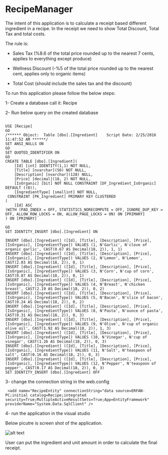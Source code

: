 # RecipeManager


The intent of this application is to calculate a receipt based different ingredient in a recipe.
In the receipt we need to show Total Discount, Total Tax and total costs.

The rule is:

- Sales Tax (%8.6 of the total price rounded up to the nearest 7 cents, applies to everything except produce)

- Wellness Discount (-%5 of the total price rounded up to the nearest cent, applies only to organic items)

- Total Cost (should include the sales tax and the discount)

To run this application please follow the below steps:

1-	Create a database call it: Recipe


2-	Run below query on the created database

```

USE [Recipe]
GO
/****** Object:  Table [dbo].[Ingredient]    Script Date: 2/25/2016 11:47:52 AM ******/
SET ANSI_NULLS ON
GO
SET QUOTED_IDENTIFIER ON
GO
CREATE TABLE [dbo].[Ingredient](
	[Id] [int] IDENTITY(1,1) NOT NULL,
	[Title] [nvarchar](50) NOT NULL,
	[Description] [nvarchar](128) NULL,
	[Price] [decimal](18, 2) NOT NULL,
	[IsOrganic] [bit] NOT NULL CONSTRAINT [DF_Ingredient_IsOrganic]  DEFAULT ((0)),
	[IngredientType] [smallint] NOT NULL,
 CONSTRAINT [PK_Ingredient] PRIMARY KEY CLUSTERED 
(
	[Id] ASC
)WITH (PAD_INDEX = OFF, STATISTICS_NORECOMPUTE = OFF, IGNORE_DUP_KEY = OFF, ALLOW_ROW_LOCKS = ON, ALLOW_PAGE_LOCKS = ON) ON [PRIMARY]
) ON [PRIMARY]

GO
SET IDENTITY_INSERT [dbo].[Ingredient] ON 

INSERT [dbo].[Ingredient] ([Id], [Title], [Description], [Price], [IsOrganic], [IngredientType]) VALUES (1, N'Garlic', N'clove of organic garlic', CAST(0.67 AS Decimal(18, 2)), 1, 1)
INSERT [dbo].[Ingredient] ([Id], [Title], [Description], [Price], [IsOrganic], [IngredientType]) VALUES (2, N'Lemon', N'Lemon', CAST(2.03 AS Decimal(18, 2)), 0, 1)
INSERT [dbo].[Ingredient] ([Id], [Title], [Description], [Price], [IsOrganic], [IngredientType]) VALUES (3, N'Corn', N'cup of corn', CAST(0.87 AS Decimal(18, 2)), 0, 1)
INSERT [dbo].[Ingredient] ([Id], [Title], [Description], [Price], [IsOrganic], [IngredientType]) VALUES (4, N'Breast', N'chicken breast', CAST(2.19 AS Decimal(18, 2)), 0, 2)
INSERT [dbo].[Ingredient] ([Id], [Title], [Description], [Price], [IsOrganic], [IngredientType]) VALUES (5, N'Bacon', N'slice of bacon', CAST(0.24 AS Decimal(18, 2)), 0, 2)
INSERT [dbo].[Ingredient] ([Id], [Title], [Description], [Price], [IsOrganic], [IngredientType]) VALUES (8, N'Pasta', N'ounce of pasta', CAST(0.31 AS Decimal(18, 2)), 0, 3)
INSERT [dbo].[Ingredient] ([Id], [Title], [Description], [Price], [IsOrganic], [IngredientType]) VALUES (9, N'Olive', N'cup of organic olive oil', CAST(1.92 AS Decimal(18, 2)), 1, 3)
INSERT [dbo].[Ingredient] ([Id], [Title], [Description], [Price], [IsOrganic], [IngredientType]) VALUES (10, N'Vinegar', N'cup of vinegar', CAST(1.26 AS Decimal(18, 2)), 0, 3)
INSERT [dbo].[Ingredient] ([Id], [Title], [Description], [Price], [IsOrganic], [IngredientType]) VALUES (11, N'Salt', N'teaspoon of salt', CAST(0.16 AS Decimal(18, 2)), 0, 3)
INSERT [dbo].[Ingredient] ([Id], [Title], [Description], [Price], [IsOrganic], [IngredientType]) VALUES (12, N'Pepper', N'teaspoon of pepper', CAST(0.17 AS Decimal(18, 2)), 0, 3)
SET IDENTITY_INSERT [dbo].[Ingredient] OFF

```

3- change the connection string in the web.config

```
 <add name="RecipeEntity" connectionString="data source=ERFAN-PC;initial catalog=Recipe;integrated security=True;MultipleActiveResultSets=True;App=EntityFramework" providerName="System.Data.SqlClient" />
```


4- run the application in the visual studio

Below picutre is screen shot of the application.

![alt text](http://s18.postimg.org/jifczwzk9/image.png "Logo Title Text 1")

User can put the ingredient  and unit amount in order to calculate the final receipt.






